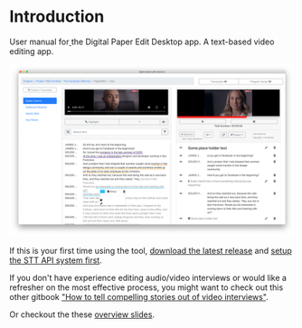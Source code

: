 # Introduction

User manual for[ ](http://autoEdit.io)the Digital Paper Edit Desktop app. A text-based video editing app.

![Digital Paper Edit](.gitbook/assets/intro-dpe.png)

If this is your first time using the tool, [download the latest release](https://github.com/pietrop/digital-paper-edit-electron/releases) and [setup the STT API system first](speech-to-text/).

If you don't have experience editing audio/video interviews or would like a refresher on the most effective process, you might want to check out this other gitbook ["How to tell compelling stories out of video interviews"](https://pietropassarelli.gitbooks.io/how-to-tell-compelling-stories-out-of-video-inter/content/).

Or checkout the these [overview slides](https://docs.google.com/presentation/d/1ns0HZNnhTb3pI7S_634Shk-4ThgPS68jiylFWkaldkk/edit?usp=sharing).



